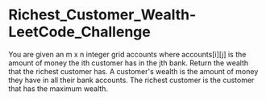 # Richest_Customer_Wealth-LeetCode_Challenge
 You are given an m x n integer grid accounts where accounts[i][j] is the amount of money the i​​​​​​​​​​​th​​​​ customer has in the j​​​​​​​​​​​th​​​​ bank. Return the wealth that the richest customer has.  A customer's wealth is the amount of money they have in all their bank accounts. The richest customer is the customer that has the maximum wealth.
